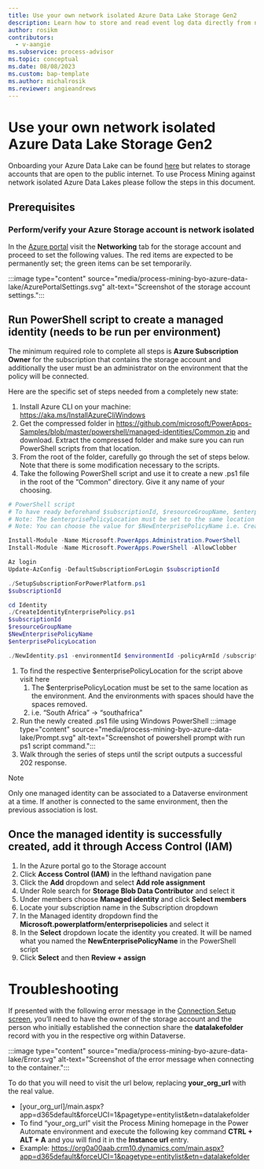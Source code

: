 ```yaml
---
title: Use your own network isolated Azure Data Lake Storage Gen2
description: Learn how to store and read event log data directly from network isolated Azure Data Lake Storage Gen2.
author: rosikm
contributors:
  - v-aangie 
ms.subservice: process-advisor
ms.topic: conceptual
ms.date: 08/08/2023
ms.custom: bap-template
ms.author: michalrosik
ms.reviewer: angieandrews
---
```


# Use your own network isolated Azure Data Lake Storage Gen2

Onboarding your Azure Data Lake can be found [here](process-mining-byo-azure-data-lake.md) but relates to storage accounts that are open to the public internet. To use Process Mining against network isolated Azure Data Lakes please follow the steps in this document.

## Prerequisites

### Perform/verify your Azure Storage account is network isolated

In the [Azure portal](https://portal.azure.com) visit the **Networking** tab for the storage account and proceed to set the following values.  The red items are expected to be permanently set; the green items can be set temporarily.

:::image type="content" source="media/process-mining-byo-azure-data-lake/AzurePortalSettings.svg" alt-text="Screenshot of the storage account settings.":::

## Run PowerShell script to create a managed identity (needs to be run per environment)

The minimum required role to complete all steps is **Azure Subscription Owner** for the subscription that contains the storage account and additionally the user must be an administrator on the environment that the policy will be connected.

Here are the specific set of steps needed from a completely new state:
1.	Install Azure CLI on your machine: https://aka.ms/InstallAzureCliWindows
1.	Get the compressed folder in https://github.com/microsoft/PowerApps-Samples/blob/master/powershell/managed-identities/Common.zip and download. Extract the compressed folder and make sure you can run PowerShell scripts from that location.
1.	From the root of the folder, carefully go through the set of steps below. Note that there is some modification necessary to the scripts.
1.	Take the following PowerShell script and use it to create a new .ps1 file in the root of the “Common” directory. Give it any name of your choosing.

```powershell
# PowerShell script
# To have ready beforehand $subscriptionId, $resourceGroupName, $enterprisePolicyLocation, $environmentId
# Note: The $enterprisePolicyLocation must be set to the same location as the environment. And the environments with spaces should have the spaces removed i.e. “South Africa” -> “southafrica”
# Note: You can choose the value for $NewEnterprisePolicyName i.e. CreateMSITokenForExternalLake  

Install-Module -Name Microsoft.PowerApps.Administration.PowerShell
Install-Module -Name Microsoft.PowerApps.PowerShell -AllowClobber

Az login
Update-AzConfig -DefaultSubscriptionForLogin $subscriptionId

./SetupSubscriptionForPowerPlatform.ps1
$subscriptionId

cd Identity
./CreateIdentityEnterprisePolicy.ps1
$subscriptionId
$resourceGroupName
$NewEnterprisePolicyName
$enterprisePolicyLocation

./NewIdentity.ps1 -environmentId $environmentId -policyArmId /subscriptions/$subscriptionId/resourceGroups/$resourceGroupName/providers/Microsoft.PowerPlatform/enterprisePolicies/$NewEnterprisePolicyName -endpoint prod
```

1.	To find the respective $enterprisePolicyLocation for the script above visit here
    1.	The $enterprisePolicyLocation must be set to the same location as the environment. And the environments with spaces should have the spaces removed.
    1.	i.e. “South Africa” -> “southafrica”
1.	Run the newly created .ps1 file using Windows PowerShell
    :::image type="content" source="media/process-mining-byo-azure-data-lake/Prompt.svg" alt-text="Screenshot of powershell prompt with run ps1 script command.":::
1.	Walk through the series of steps until the script outputs a successful 202 response.

> [!NOTE]
> Only one managed identity can be associated to a Dataverse environment at a time. If another is connected to the same environment, then the previous association is lost.

## Once the managed identity is successfully created, add it through Access Control (IAM)

1.	In the Azure portal go to the Storage account
1.	Click **Access Control (IAM)** in the lefthand navigation pane
1.	Click the **Add** dropdown and select **Add role assignment**
1.	Under Role search for **Storage Blob Data Contributor** and select it
1.	Under members choose **Managed identity** and click **Select members**
1.	Locate your subscription name in the Subscription dropdown
1.	In the Managed identity dropdown find the **Microsoft.powerplatform/enterprisepolicies** and select it
1.	In the **Select** dropdown locate the identity you created. It will be named what you named the **NewEnterprisePolicyName** in the PowerShell script
1.	Click **Select** and then **Review + assign**

# Troubleshooting

If presented with the following error message in the [Connection Setup screen](process-mining-byo-azure-data-lake.md), you’ll need to have the owner of the storage account and the person who initially established the connection share the **datalakefolder** record with you in the respective org within Dataverse.  

:::image type="content" source="media/process-mining-byo-azure-data-lake/Error.svg" alt-text="Screenshot of the error message when connecting to the container.":::

To do that you will need to visit the url below, replacing **your_org_url** with the real value.
-	[your_org_url]/main.aspx?app=d365default&forceUCI=1&pagetype=entitylist&etn=datalakefolder
-	To find “your_org_url” visit the Process Mining homepage in the Power Automate environment and execute the following key command **CTRL + ALT + A** and you will find it in the **Instance url** entry.
-	Example: https://org0a00aab.crm10.dynamics.com/main.aspx?app=d365default&forceUCI=1&pagetype=entitylist&etn=datalakefolder

